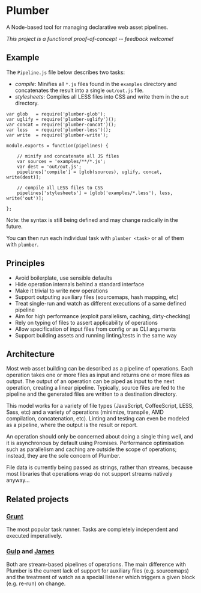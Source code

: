 Plumber
=======

A Node-based tool for managing declarative web asset pipelines.

*This project is a functional proof-of-concept -- feedback welcome!*

## Example

The `Pipeline.js` file below describes two tasks:

- *compile*: Minifies all `*.js` files found in the `examples`
  directory and concatenates the result into a single `out/out.js` file.
- *stylesheets*: Compiles all LESS files into CSS and write
  them in the `out` directory.

```
var glob   = require('plumber-glob');
var uglify = require('plumber-uglify')();
var concat = require('plumber-concat')();
var less   = require('plumber-less')();
var write  = require('plumber-write');

module.exports = function(pipelines) {

    // minify and concatenate all JS files
    var sources = 'examples/**/*.js';
    var dest = 'out/out.js';
    pipelines['compile'] = [glob(sources), uglify, concat, write(dest)];

    // compile all LESS files to CSS
    pipelines['stylesheets'] = [glob('examples/*.less'), less, write('out')];

};
```

Note: the syntax is still being defined and may change radically in
the future.

You can then run each individual task with `plumber <task>` or
all of them with `plumber`.


## Principles

- Avoid boilerplate, use sensible defaults
- Hide operation internals behind a standard interface
- Make it trivial to write new operations
- Support outputing auxiliary files (sourcemaps, hash mapping, etc)
- Treat single-run and watch as different executions of a same defined pipeline
- Aim for high performance (exploit parallelism, caching, dirty-checking)
- Rely on typing of files to assert applicability of operations
- Allow specification of input files from config or as CLI arguments
- Support building assets and running linting/tests in the same way


## Architecture

Most web asset building can be described as a pipeline of operations.
Each operation takes one or more files as input and returns one or
more files as output.  The output of an operation can be piped as
input to the next operation, creating a linear pipeline.  Typically,
source files are fed to the pipeline and the generated files are
written to a destination directory.

This model works for a variety of file types (JavaScript,
CoffeeScript, LESS, Sass, etc) and a variety of operations (minimize,
transpile, AMD compilation, concatenation, etc).  Linting and testing
can even be modeled as a pipeline, where the output is the result or
report.

An operation should only be concerned about doing a single thing well,
and it is asynchronous by default using Promises.  Performance
optimisation such as parallelism and caching are outside the scope of
operations; instead, they are the sole concern of Plumber.

File data is currently being passed as strings, rather than streams,
because most libraries that operations wrap do not support streams
natively anyway...


## Related projects

### [Grunt](http://gruntjs.com/)

The most popular task runner.  Tasks are completely independent and
executed imperatively.

### [Gulp](https://github.com/wearefractal/gulp) and [James](https://github.com/leonidas/james.js)

Both are stream-based pipelines of operations.  The main difference
with Plumber is the current lack of support for auxiliary files
(e.g. sourcemaps) and the treatment of watch as a special listener
which triggers a given block (e.g. re-run) on change.
